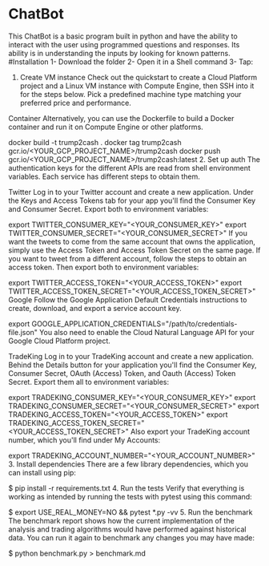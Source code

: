 # ChatBot
This ChatBot is a basic program built in python and have the ability to interact with the user using programmed questions and responses.
Its ability is in understanding the inputs by looking for known patterns.
#Installation
1- Download the folder
2- Open it in a Shell command
3- Tap: 

1. Create VM instance
Check out the quickstart to create a Cloud Platform project and a Linux VM instance with Compute Engine, then SSH into it for the steps below. Pick a predefined machine type matching your preferred price and performance.

Container
Alternatively, you can use the Dockerfile to build a Docker container and run it on Compute Engine or other platforms.

docker build -t trump2cash .
docker tag trump2cash gcr.io/<YOUR_GCP_PROJECT_NAME>/trump2cash
docker push gcr.io/<YOUR_GCP_PROJECT_NAME>/trump2cash:latest
2. Set up auth
The authentication keys for the different APIs are read from shell environment variables. Each service has different steps to obtain them.

Twitter
Log in to your Twitter account and create a new application. Under the Keys and Access Tokens tab for your app you'll find the Consumer Key and Consumer Secret. Export both to environment variables:

export TWITTER_CONSUMER_KEY="<YOUR_CONSUMER_KEY>"
export TWITTER_CONSUMER_SECRET="<YOUR_CONSUMER_SECRET>"
If you want the tweets to come from the same account that owns the application, simply use the Access Token and Access Token Secret on the same page. If you want to tweet from a different account, follow the steps to obtain an access token. Then export both to environment variables:

export TWITTER_ACCESS_TOKEN="<YOUR_ACCESS_TOKEN>"
export TWITTER_ACCESS_TOKEN_SECRET="<YOUR_ACCESS_TOKEN_SECRET>"
Google
Follow the Google Application Default Credentials instructions to create, download, and export a service account key.

export GOOGLE_APPLICATION_CREDENTIALS="/path/to/credentials-file.json"
You also need to enable the Cloud Natural Language API for your Google Cloud Platform project.

TradeKing
Log in to your TradeKing account and create a new application. Behind the Details button for your application you'll find the Consumer Key, Consumer Secret, OAuth (Access) Token, and Oauth (Access) Token Secret. Export them all to environment variables:

export TRADEKING_CONSUMER_KEY="<YOUR_CONSUMER_KEY>"
export TRADEKING_CONSUMER_SECRET="<YOUR_CONSUMER_SECRET>"
export TRADEKING_ACCESS_TOKEN="<YOUR_ACCESS_TOKEN>"
export TRADEKING_ACCESS_TOKEN_SECRET="<YOUR_ACCESS_TOKEN_SECRET>"
Also export your TradeKing account number, which you'll find under My Accounts:

export TRADEKING_ACCOUNT_NUMBER="<YOUR_ACCOUNT_NUMBER>"
3. Install dependencies
There are a few library dependencies, which you can install using pip:

$ pip install -r requirements.txt
4. Run the tests
Verify that everything is working as intended by running the tests with pytest using this command:

$ export USE_REAL_MONEY=NO && pytest *.py -vv
5. Run the benchmark
The benchmark report shows how the current implementation of the analysis and trading algorithms would have performed against historical data. You can run it again to benchmark any changes you may have made:

$ python benchmark.py > benchmark.md

